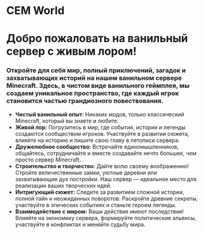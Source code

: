 # CEM World

# Добро пожаловать на ванильный сервер с живым лором!

### Откройте для себя мир, полный приключений, загадок и захватывающих историй на нашем ванильном сервере Minecraft. Здесь, в чистом виде ванильного геймплея, мы создаем уникальное пространство, где каждый игрок становится частью грандиозного повествования.


- **Чистый ванильный опыт**: Никаких модов, только классический Minecraft, который вы знаете и любите.
- **Живой лор:** Погрузитесь в мир, где события, истории и легенды создаются сообществом игроков. Участвуйте в развитии сюжета, влияйте на историю и пишите свою главу в летописи сервера.
- **Дружелюбное сообщество:** Встречайте единомышленников, общайтесь, сотрудничайте и вместе создавайте нечто большее, чем просто сервер Minecraft.
- **Строительство и творчество:** Дайте волю своему воображению! Стройте величественные замки, уютные деревни или захватывающие дух постройки. Наш сервер — идеальное место для реализации ваших творческих идей.
- **Интригующий сюжет:** Следите за развитием сложной истории, полной тайн и неожиданных поворотов. Раскройте древние секреты, участвуйте в эпических событиях и станьте героем легенды.
- **Взаимодействие с миром:** Ваши действия имеют последствия! Влияйте на экономику сервера, формируйте политические альянсы, участвуйте в конфликтах и меняйте судьбу мира.
